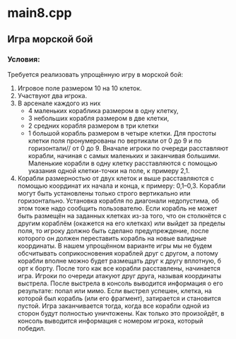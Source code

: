 # main8.cpp

## Игра морской бой

### Условия:
Требуется реализовать упрощённую игру в морской бой:
1. Игровое поле размером 10 на 10 клеток. 
2. Участвуют два игрока.
3. В арсенале каждого из них 
    * 4 маленьких кораблика размером в одну клетку, 
    * 3 небольших корабля размером в две клетки, 
    * 2 средних корабля размером в три клетки 
    * 1 большой корабль размером в четыре клетки. 
    Для простоты клетки поля пронумерованы по вертикали от 0 до 9 и по горизонтали// от 0 до 9.
Вначале игроки по очереди расставляют корабли, начиная с самых маленьких и заканчивая большими. Маленькие корабли в одну клетку расставляются
с помощью указания одной клетки-точки на поле, к примеру 2,1. 
4. Корабли размерностью от двух клеток и выше расставляются с помощью координат их начала и конца, к примеру: 0,1–0,3. Корабли могут быть установлены только строго вертикально или горизонтально.
Установка корабля по диагонали недопустима, об этом тоже надо сообщить пользователю. Если корабль не может быть размещён на заданных
клетках из-за того, что он столкнётся с другим кораблём (окажется на его клетках) или выйдет за пределы поля, то игроку должно быть
сделано предупреждение, после которого он должен переставить корабль на новые валидные координаты. В нашем упрощённом варианте игры
мы не будем обсчитывать соприкосновения кораблей друг с другом, а потому корабли вполне можно будет размещать друг к другу вплотную, б
орт к борту. После того как все корабли расставлены, начинается игра. Игроки по очереди атакуют друг друга, называя координаты выстрела.
После выстрела в консоль выводится информация о его результате: попал или мимо. Если выстрел успешен, клетка, на которой был корабль
(или его фрагмент), затирается и становится пустой. Игра заканчивается тогда, когда все корабли одной из сторон будут полностью уничтожены.
Как только это произойдёт, в консоль выводится информация с номером игрока, который победил.
